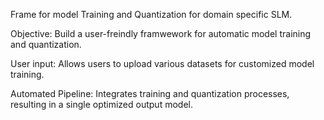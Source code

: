 Frame for model Training and Quantization for domain specific SLM.


Objective: Build a user-freindly framwework for automatic model training and quantization.

User input: Allows users to upload various datasets for customized model training.

Automated Pipeline: Integrates training and quantization processes, resulting in a single optimized output model.
